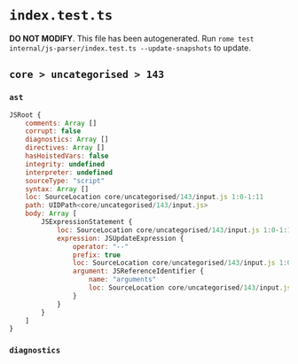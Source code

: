 # `index.test.ts`

**DO NOT MODIFY**. This file has been autogenerated. Run `rome test internal/js-parser/index.test.ts --update-snapshots` to update.

## `core > uncategorised > 143`

### `ast`

```javascript
JSRoot {
	comments: Array []
	corrupt: false
	diagnostics: Array []
	directives: Array []
	hasHoistedVars: false
	integrity: undefined
	interpreter: undefined
	sourceType: "script"
	syntax: Array []
	loc: SourceLocation core/uncategorised/143/input.js 1:0-1:11
	path: UIDPath<core/uncategorised/143/input.js>
	body: Array [
		JSExpressionStatement {
			loc: SourceLocation core/uncategorised/143/input.js 1:0-1:11
			expression: JSUpdateExpression {
				operator: "--"
				prefix: true
				loc: SourceLocation core/uncategorised/143/input.js 1:0-1:11
				argument: JSReferenceIdentifier {
					name: "arguments"
					loc: SourceLocation core/uncategorised/143/input.js 1:2-1:11 (arguments)
				}
			}
		}
	]
}
```

### `diagnostics`

```

```
